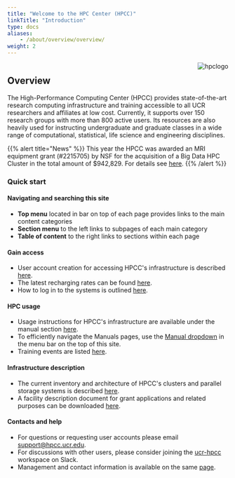 ```yaml
---
title: "Welcome to the HPC Center (HPCC)"
linkTitle: "Introduction"
type: docs
aliases:
    - /about/overview/overview/
weight: 2
---
```


<img align="right" title="hpclogo" src="/img/background_small.jpg"><img/>

## Overview

The High-Performance Computing Center (HPCC) provides state-of-the-art research
computing infrastructure and training accessible to all UCR researchers and
affiliates at low cost. Currently, it supports over 150 research groups with
more than 800 active users. Its resources are also heavily used for instructing
undergraduate and graduate classes in a wide range of computational,
statistical, life science and engineering disciplines.  

{{% alert title="News" %}}
This year the HPCC was awarded an MRI equipment grant (#2215705) by NSF for the acquisition of a Big Data HPC Cluster in the total amount of $942,829. For details see <a href="https://www.nsf.gov/awardsearch/showAward?AWD_ID=2215705&HistoricalAwards=false">here</a>.</li>
{{% /alert %}}

### Quick start

#### Navigating and searching this site

+ __Top menu__ located in bar on top of each page provides links to the main content categories 
+ __Section menu__ to the left links to subpages of each main category 
+ __Table of content__ to the right links to sections within each page

#### Gain access

+ User account creation for accessing HPCC's infrastructure is described [here](https://hpcc.ucr.edu/about/overview/access/).
+ The latest recharging rates can be found [here](https://hpcc.ucr.edu/about/overview/rates/).
+ How to log in to the systems is outlined [here](https://hpcc.ucr.edu/manuals/access/login/).

#### HPC usage 

+ Usage instructions for HPCC's infrastructure are available under the manual section [here](https://hpcc.ucr.edu/manuals/). 
+ To efficiently navigate the Manuals pages, use the [Manual dropdown](https://raw.githubusercontent.com/ucr-hpcc/ucr-hpcc.github.io/master/static/img/Manual_Navigation.png) in the menu bar on the top of this site.
+ Training events are listed [here](https://hpcc.ucr.edu/events/small/).

#### Infrastructure description 

+ The current inventory and architecture of HPCC's clusters and parallel storage systems is described [here](https://hpcc.ucr.edu/about/hardware/overview/).
+ A facility description document for grant applications and related purposes can be downloaded [here](https://goo.gl/43eOwQ).

#### Contacts and help 

+ For questions or requesting user accounts please email [support@hpcc.ucr.edu](mailto:support@hpcc.ucr.edu).
+ For discussions with other users, please consider joining the [ucr-hpcc](https://ucr-hpcc.slack.com/) workspace on Slack.
+ Management and contact information is available on the same [page](https://hpcc.ucr.edu/about/overview/people/).



